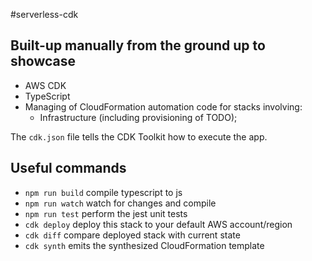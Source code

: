 #serverless-cdk
## Built-up manually from the ground up to showcase

- AWS CDK
- TypeScript
- Managing of CloudFormation automation code for stacks involving:
  - Infrastructure (including provisioning of TODO);

The `cdk.json` file tells the CDK Toolkit how to execute the app.

## Useful commands

* `npm run build`   compile typescript to js
* `npm run watch`   watch for changes and compile
* `npm run test`    perform the jest unit tests
* `cdk deploy`      deploy this stack to your default AWS account/region
* `cdk diff`        compare deployed stack with current state
* `cdk synth`       emits the synthesized CloudFormation template
